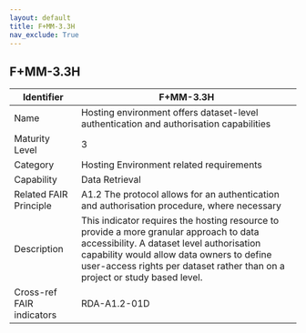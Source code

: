```yaml
---
layout: default
title: F+MM-3.3H
nav_exclude: True
---
```


## F+MM-3.3H

| Identifier | F+MM-3.3H |
| --------- | ----------|
| Name | Hosting environment offers dataset-level authentication and authorisation capabilities |
| Maturity Level | 3 |
| Category | Hosting Environment related requirements |
| Capability | Data Retrieval |
| Related FAIR Principle | A1.2 The protocol allows for an authentication and authorisation procedure, where necessary |
| Description | This indicator requires the hosting resource to provide a more granular approach to data accessibility. A dataset level authorisation capability would allow data owners to define user-access rights per dataset rather than on a project or study based level. |
| Cross-ref FAIR indicators | RDA-A1.2-01D |
